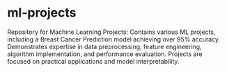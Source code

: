 # ml-projects
Repository for Machine Learning Projects: Contains various ML projects, including a Breast Cancer Prediction model achieving over 95% accuracy. Demonstrates expertise in data preprocessing, feature engineering, algorithm implementation, and performance evaluation. Projects are focused on practical applications and model interpretability.
